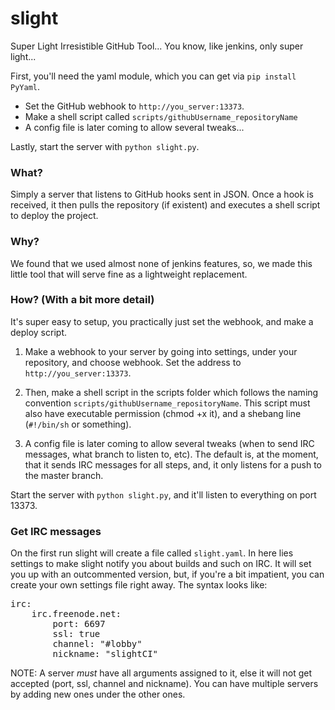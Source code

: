 slight
======

Super Light Irresistible GitHub Tool... You know, like jenkins, only super light...

First, you'll need the yaml module, which you can get via `pip install PyYaml`.

* Set the GitHub webhook to `http://you_server:13373`.
* Make a shell script called `scripts/githubUsername_repositoryName`
* A config file is later coming to allow several tweaks...

Lastly, start the server with `python slight.py`.

### What? ###

Simply a server that listens to GitHub hooks sent in JSON. Once a hook is received, 
it then pulls the repository (if existent) and executes a shell script to deploy the project.

### Why? ###

We found that we used almost none of jenkins features, so, we made this little tool that 
will serve fine as a lightweight replacement.

### How? (With a bit more detail) ###

It's super easy to setup, you practically just set the webhook, and make a deploy script.

1) Make a webhook to your server by going into settings, under your repository, and choose webhook. Set the address to `http://you_server:13373`.

2) Then, make a shell script in the scripts folder which follows the naming convention `scripts/githubUsername_repositoryName`. This script must also have executable permission (chmod +x it), and a shebang line (`#!/bin/sh` or something).

3) A config file is later coming to allow several tweaks (when to send IRC messages, what branch to listen to, etc). The default is, at the moment, that it sends IRC messages for all steps, and, it only listens for a push to the master branch.

Start the server with `python slight.py`, and it'll listen to everything on port 13373.

### Get IRC messages ###

On the first run slight will create a file called `slight.yaml`. In here lies settings to make slight notify you about builds and such on IRC. It will set you up with an outcommented version, 
but, if you're a bit impatient, you can create your own settings file right away. The syntax looks 
like:

<pre>
irc:
    irc.freenode.net:
        port: 6697
        ssl: true
        channel: "#lobby"
        nickname: "slightCI"
</pre>

NOTE: A server *must* have all arguments assigned to it, else it will not get accepted (port, ssl, channel and nickname). You can have multiple servers by adding new ones under the other ones.
